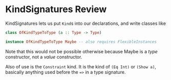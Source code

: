 # KindSignatures Review

KindSignatures lets us put `Kind`s into our declarations, and write classes like
``` haskell
class OfKindTypeToType (a :: Type -> Type)

instance OfKindTypeToType Maybe -- also requires FlexibleInstances
```

Note that this would not be possible otherwise because Maybe is a *type* constructor,
not a *value* constructor.

Also of use is the `Constraint` kind. It is the kind of `(Eq Int)` or `(Show a)`,
basically anything used before the `=>` in a type signature.